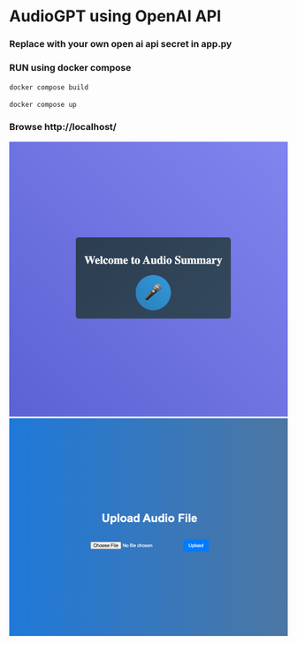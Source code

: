 # AudioGPT using OpenAI API

### Replace with your own open ai api secret in app.py 

### RUN using docker compose

`docker compose build`

`docker compose up`

### Browse http://localhost/


![home page](homepage.png)
![upload page](uploadpage.png)
